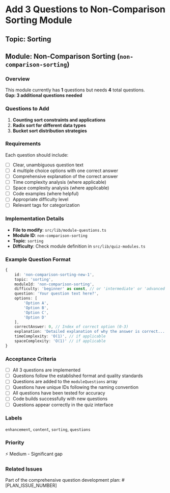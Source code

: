 # Add 3 Questions to Non-Comparison Sorting Module

## Topic: Sorting
## Module: Non-Comparison Sorting (`non-comparison-sorting`)

### Overview
This module currently has **1** questions but needs **4** total questions.  
**Gap: 3 additional questions needed**

### Questions to Add

1. **Counting sort constraints and applications**
2. **Radix sort for different data types**
3. **Bucket sort distribution strategies**

### Requirements
Each question should include:
- [ ] Clear, unambiguous question text
- [ ] 4 multiple choice options with one correct answer
- [ ] Comprehensive explanation of the correct answer
- [ ] Time complexity analysis (where applicable)
- [ ] Space complexity analysis (where applicable)
- [ ] Code examples (where helpful)
- [ ] Appropriate difficulty level
- [ ] Relevant tags for categorization

### Implementation Details
- **File to modify**: `src/lib/module-questions.ts`
- **Module ID**: `non-comparison-sorting`
- **Topic**: `sorting`
- **Difficulty**: Check module definition in `src/lib/quiz-modules.ts`

### Example Question Format
```typescript
{
    id: 'non-comparison-sorting-new-1',
    topic: 'sorting',
    moduleId: 'non-comparison-sorting',
    difficulty: 'beginner' as const, // or 'intermediate' or 'advanced'
    question: 'Your question text here?',
    options: [
        'Option A',
        'Option B', 
        'Option C',
        'Option D'
    ],
    correctAnswer: 0, // Index of correct option (0-3)
    explanation: 'Detailed explanation of why the answer is correct...',
    timeComplexity: 'O(1)', // if applicable
    spaceComplexity: 'O(1)' // if applicable
}
```

### Acceptance Criteria
- [ ] All 3 questions are implemented
- [ ] Questions follow the established format and quality standards
- [ ] Questions are added to the `moduleQuestions` array
- [ ] Questions have unique IDs following the naming convention
- [ ] All questions have been tested for accuracy
- [ ] Code builds successfully with new questions
- [ ] Questions appear correctly in the quiz interface

### Labels
`enhancement`, `content`, `sorting`, `questions`

### Priority
⚡ Medium - Significant gap

### Related Issues
Part of the comprehensive question development plan: #[PLAN_ISSUE_NUMBER]